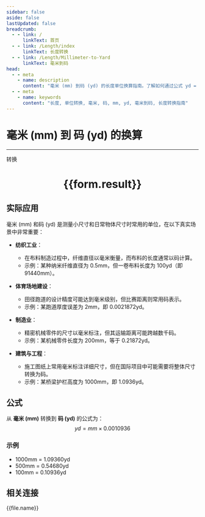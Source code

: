```yaml
---
sidebar: false
aside: false
lastUpdated: false
breadcrumb:
  - - link: /
      linkText: 首页
  - - link: /Length/index
      linkText: 长度转换
  - - link: /Length/Millimeter-to-Yard
      linkText: 毫米到码
head:
  - - meta
    - name: description
      content: "毫米 (mm) 到码 (yd) 的长度单位换算指南。了解如何通过公式 yd = mm × 0.0010936 转换为码。"
  - - meta
    - name: keywords
      content: "长度, 单位转换, 毫米, 码, mm, yd, 毫米到码, 长度转换指南"
---
```

# 毫米 (mm) 到 码 (yd) 的换算
---
<script setup>
import { onMounted, reactive, inject, ref } from 'vue'
import { NButton, NForm, NFormItem, NInput, NInputNumber, NSelect, NCard, useMessage,NGrid ,NGi } from 'naive-ui'
import { defineClientComponent } from 'vitepress'
import { Length } from '../../files';

const convert = inject('convert')

const form = reactive({
  number: null,
  result: '',
})

const convertHandler = () => {
  if (form.number !== null && !isNaN(form.number)) {
    const convertedValue = parseFloat(form.number) * 0.0010936
    form.result = `${form.number}mm = ${convertedValue.toFixed(5)}yd`
  } else {
    form.result = '请输入有效的数值。'
  }
}
</script>

<n-form size="large" :model="form">
  <n-form-item label="毫米 (mm)">
    <n-input-number v-model:value="form.number" placeholder="输入毫米" style="width: 100%" />
  </n-form-item>
  <n-form-item>
    <n-button type="primary" @click="convertHandler" block>转换</n-button>
  </n-form-item>
</n-form>

<n-card  embedded :bordered="false" hoverable>
  <div  style="text-align:center">
    <h1>{{form.result}}</h1>
  </div>
</n-card>

## 实际应用

毫米 (mm) 和码 (yd) 是测量小尺寸和日常物体尺寸时常用的单位，在以下真实场景中非常重要：

- **纺织工业**：
  - 在布料制造过程中，纤维直径以毫米衡量，而布料的长度通常以码计算。
  - 示例：某种纳米纤维直径为 0.5mm，但一卷布料长度为 100yd（即 91440mm）。

- **体育场地建设**：
  - 田径跑道的设计精度可能达到毫米级别，但比赛距离则常用码表示。
  - 示例：某跑道厚度误差为 2mm，即 0.0021872yd。

- **制造业**：
  - 精密机械零件的尺寸以毫米标注，但其运输距离可能跨越数千码。
  - 示例：某机械零件长度为 200mm，等于 0.21872yd。

- **建筑与工程**：
  - 施工图纸上常用毫米标注详细尺寸，但在国际项目中可能需要将整体尺寸转换为码。
  - 示例：某桥梁护栏高度为 1000mm，即 1.0936yd。

## 公式

从 **毫米 (mm)** 转换到 **码 (yd)** 的公式为：
$$ yd = mm \times 0.0010936 $$

### 示例
- 1000mm = 1.09360yd
- 500mm = 0.54680yd
- 100mm = 0.10936yd

## 相关连接
<n-grid x-gap="12" :cols="4">
  <n-gi v-for="(file, index) in Length" :key="index">
    <n-button
      text
      tag="a"
      :href="file.path"
      type="primary"
    >
      {{file.name}}
    </n-button>
  </n-gi>
</n-grid>